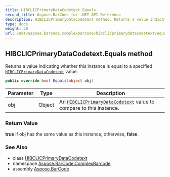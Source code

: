 ```yaml
---
title: HIBCLICPrimaryDataCodetext.Equals
second_title: Aspose.BarCode for .NET API Reference
description: HIBCLICPrimaryDataCodetext method. Returns a value indicating whether this instance is equal to a specified HIBCLICPrimaryDataCodetext value
type: docs
weight: 30
url: /net/aspose.barcode.complexbarcode/hibclicprimarydatacodetext/equals/
---
```

## HIBCLICPrimaryDataCodetext.Equals method

Returns a value indicating whether this instance is equal to a specified [`HIBCLICPrimaryDataCodetext`](../) value.

```csharp
public override bool Equals(object obj)
```

| Parameter | Type | Description |
| --- | --- | --- |
| obj | Object | An [`HIBCLICPrimaryDataCodetext`](../) value to compare to this instance. |

### Return Value

**true** if obj has the same value as this instance; otherwise, **false**.

### See Also

* class [HIBCLICPrimaryDataCodetext](../)
* namespace [Aspose.BarCode.ComplexBarcode](../../../aspose.barcode.complexbarcode/)
* assembly [Aspose.BarCode](../../../)


